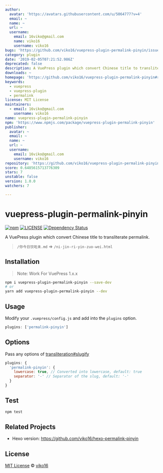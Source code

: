 ```yaml
---
author:
  avatar: 'https://avatars.githubusercontent.com/u/5064777?v=4'
  email: ~
  name: ~
  url: ~
  username:
    email: 16viko@gmail.com
    name: viko16
    username: viko16
bugs: 'https://github.com/viko16/vuepress-plugin-permalink-pinyin/issues'
category: plugin
date: '2019-02-05T07:21:52.986Z'
deprecated: false
description: A VuePress plugin which convert Chinese title to transliterate permalink.
downloads: ~
homepage: 'https://github.com/viko16/vuepress-plugin-permalink-pinyin#readme'
keywords:
  - vuepress
  - vuepress-plugin
  - permalink
license: MIT License
maintainers:
  - email: 16viko@gmail.com
    username: viko16
name: vuepress-plugin-permalink-pinyin
npm: 'https://www.npmjs.com/package/vuepress-plugin-permalink-pinyin'
publisher:
  avatar: ~
  email: ~
  name: ~
  url: ~
  username:
    email: 16viko@gmail.com
    username: viko16
repository: 'https://github.com/viko16/vuepress-plugin-permalink-pinyin'
score: 0.6485615713776309
stars: 7
unstable: false
version: 1.0.0
watchers: 7

---
```


# vuepress-plugin-permalink-pinyin

[![npm](https://img.shields.io/npm/v/vuepress-plugin-permalink-pinyin.svg)](https://www.npmjs.com/package/vuepress-plugin-permalink-pinyin)
[![LICENSE](https://img.shields.io/npm/l/vuepress-plugin-permalink-pinyin.svg)](https://github.com/viko16/vuepress-plugin-permalink-pinyin/blob/master/LICENSE)
[![Dependency Status](https://david-dm.org/viko16/vuepress-plugin-permalink-pinyin.svg?theme=shields.io)](https://david-dm.org/viko16/vuepress-plugin-permalink-pinyin)


A VuePress plugin which convert Chinese title to transliterate permalink.

> `/你今日饮咗未.md` => `/ni-jin-ri-yin-zuo-wei.html`

## Installation

> Note: Work For VuePress 1.x.x

```bash
npm i vuepress-plugin-permalink-pinyin --save-dev
# or
yarn add vuepress-plugin-permalink-pinyin --dev
```

## Usage

Modify your `.vuepress/config.js` and add into the `plugins` option.

```js
plugins: ['permalink-pinyin']
```

## Options

Pass any options of [transliteration#slugify](https://github.com/dzcpy/transliteration#slugifystr-options)

```js
plugins: {
  'permalink-pinyin': {
    lowercase: true, // Converted into lowercase, default: true
    separator: '-' // Separator of the slug, default: '-'
  }
}
```

## Test

```bash
npm test
```

## Related Projects

- Hexo version: https://github.com/viko16/hexo-permalink-pinyin

## License

[MIT License](https://opensource.org/licenses/MIT) © [viko16](https://github.com/viko16)
